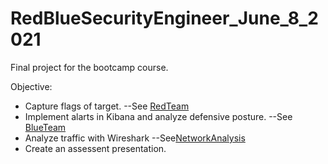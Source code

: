 # RedBlueSecurityEngineer_June_8_2021
Final project for the bootcamp course.

Objective:
- Capture flags of target.
--See [RedTeam](https://github.com/walter-t-p/RedBlueSecurityEngineer_June_8_2021/blob/main/RedTeam.md)
- Implement alarts in Kibana and analyze defensive posture.
--See [BlueTeam](https://github.com/walter-t-p/RedBlueSecurityEngineer_June_8_2021/blob/main/BlueTeam.md)
- Analyze traffic with Wireshark
--See[NetworkAnalysis](https://github.com/walter-t-p/RedBlueSecurityEngineer_June_8_2021/blob/main/WiresharkNetworkAnalysis.md)
- Create an assessent presentation.
